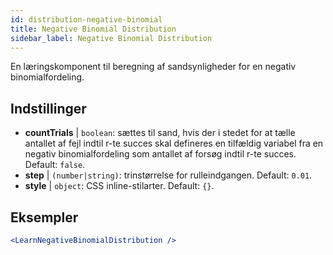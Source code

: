 ```yaml
---
id: distribution-negative-binomial
title: Negative Binomial Distribution
sidebar_label: Negative Binomial Distribution
---
```


En læringskomponent til beregning af sandsynligheder for en negativ binomialfordeling.

## Indstillinger

* __countTrials__ | `boolean`: sættes til sand, hvis der i stedet for at tælle antallet af fejl indtil r-te succes skal defineres en tilfældig variabel fra en negativ binomialfordeling som antallet af forsøg indtil r-te succes. Default: `false`.
* __step__ | `(number|string)`: trinstørrelse for rulleindgangen. Default: `0.01`.
* __style__ | `object`: CSS inline-stilarter. Default: `{}`.


## Eksempler

```jsx live
<LearnNegativeBinomialDistribution />
```

